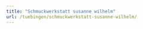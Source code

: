 ```yaml
---
title: "Schmuckwerkstatt susanne wilhelm"
url: /tuebingen/schmuckwerkstatt-susanne-wilhelm/
---
```

